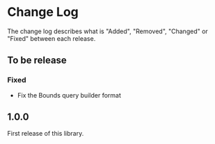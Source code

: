# Change Log

The change log describes what is "Added", "Removed", "Changed" or "Fixed" between each release.

## To be release

### Fixed

- Fix the Bounds query builder format

## 1.0.0

First release of this library. 
